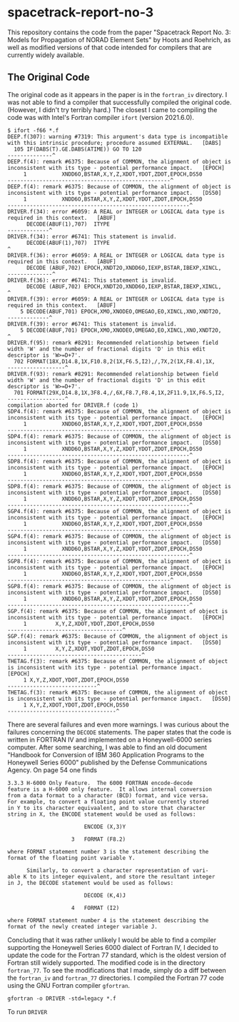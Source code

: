 # spacetrack-report-no-3

This repository contains the code from the paper "Spacetrack Report No. 3: Models for Propagation of NORAD Element Sets" by Hoots and Roehrich, as well as modified versions of that code intended for compilers that are currently widely available.

## The Original Code

The original code as it appears in the paper is in the `fortran_iv` directory. I was not able to find a compiler that successfully compiled the original code. (However, I didn't try terribly hard.) The closest I came to compiling the code was with Intel's Fortran compiler `ifort` (version 2021.6.0).

    $ ifort -f66 *.f
    DEEP.f(307): warning #7319: This argument's data type is incompatible with this intrinsic procedure; procedure assumed EXTERNAL.   [DABS]
      105 IF(DABS(T).GE.DABS(ATIME)) GO TO 120
    --------------^
    DEEP.f(4): remark #6375: Because of COMMON, the alignment of object is inconsistent with its type - potential performance impact.   [EPOCH]
         1           XNDD6O,BSTAR,X,Y,Z,XDOT,YDOT,ZDOT,EPOCH,DS50
    ---------------------------------------------------^
    DEEP.f(4): remark #6375: Because of COMMON, the alignment of object is inconsistent with its type - potential performance impact.   [DS50]
         1           XNDD6O,BSTAR,X,Y,Z,XDOT,YDOT,ZDOT,EPOCH,DS50
    ---------------------------------------------------------^
    DRIVER.f(34): error #6059: A REAL or INTEGER or LOGICAL data type is required in this context.   [ABUF]
          DECODE(ABUF(1),707)  ITYPE
    -------------^
    DRIVER.f(34): error #6741: This statement is invalid.
          DECODE(ABUF(1),707)  ITYPE
    ^
    DRIVER.f(36): error #6059: A REAL or INTEGER or LOGICAL data type is required in this context.   [ABUF]
          DECODE (ABUF,702) EPOCH,XNDT2O,XNDD6O,IEXP,BSTAR,IBEXP,XINCL,
    --------------^
    DRIVER.f(36): error #6741: This statement is invalid.
          DECODE (ABUF,702) EPOCH,XNDT2O,XNDD6O,IEXP,BSTAR,IBEXP,XINCL,
    ^
    DRIVER.f(39): error #6059: A REAL or INTEGER or LOGICAL data type is required in this context.   [ABUF]
        5 DECODE(ABUF,701) EPOCH,XMO,XNODEO,OMEGAO,EO,XINCL,XNO,XNDT2O,
    -------------^
    DRIVER.f(39): error #6741: This statement is invalid.
        5 DECODE(ABUF,701) EPOCH,XMO,XNODEO,OMEGAO,EO,XINCL,XNO,XNDT2O,
    ^
    DRIVER.f(95): remark #8291: Recommended relationship between field width 'W' and the number of fractional digits 'D' in this edit descriptor is 'W>=D+7'.
      702 FORMAT(18X,D14.8,1X,F10.8,2(1X,F6.5,I2),/,7X,2(1X,F8.4),1X,
    ------------------^
    DRIVER.f(93): remark #8291: Recommended relationship between field width 'W' and the number of fractional digits 'D' in this edit descriptor is 'W>=D+7'.
      701 FORMAT(29X,D14.8,1X,3F8.4,/,6X,F8.7,F8.4,1X,2F11.9,1X,F6.5,I2,
    ------------------^
    compilation aborted for DRIVER.f (code 1)
    SDP4.f(4): remark #6375: Because of COMMON, the alignment of object is inconsistent with its type - potential performance impact.   [EPOCH]
         1           XNDD6O,BSTAR,X,Y,Z,XDOT,YDOT,ZDOT,EPOCH,DS50
    ---------------------------------------------------^
    SDP4.f(4): remark #6375: Because of COMMON, the alignment of object is inconsistent with its type - potential performance impact.   [DS50]
         1           XNDD6O,BSTAR,X,Y,Z,XDOT,YDOT,ZDOT,EPOCH,DS50
    ---------------------------------------------------------^
    SDP8.f(4): remark #6375: Because of COMMON, the alignment of object is inconsistent with its type - potential performance impact.   [EPOCH]
         1           XNDD6O,BSTAR,X,Y,Z,XDOT,YDOT,ZDOT,EPOCH,DS50
    ---------------------------------------------------^
    SDP8.f(4): remark #6375: Because of COMMON, the alignment of object is inconsistent with its type - potential performance impact.   [DS50]
         1           XNDD6O,BSTAR,X,Y,Z,XDOT,YDOT,ZDOT,EPOCH,DS50
    ---------------------------------------------------------^
    SGP4.f(4): remark #6375: Because of COMMON, the alignment of object is inconsistent with its type - potential performance impact.   [EPOCH]
         1           XNDD6O,BSTAR,X,Y,Z,XDOT,YDOT,ZDOT,EPOCH,DS50
    ---------------------------------------------------^
    SGP4.f(4): remark #6375: Because of COMMON, the alignment of object is inconsistent with its type - potential performance impact.   [DS50]
         1           XNDD6O,BSTAR,X,Y,Z,XDOT,YDOT,ZDOT,EPOCH,DS50
    ---------------------------------------------------------^
    SGP8.f(4): remark #6375: Because of COMMON, the alignment of object is inconsistent with its type - potential performance impact.   [EPOCH]
         1           XNDD6O,BSTAR,X,Y,Z,XDOT,YDOT,ZDOT,EPOCH,DS50
    ---------------------------------------------------^
    SGP8.f(4): remark #6375: Because of COMMON, the alignment of object is inconsistent with its type - potential performance impact.   [DS50]
         1           XNDD6O,BSTAR,X,Y,Z,XDOT,YDOT,ZDOT,EPOCH,DS50
    ---------------------------------------------------------^
    SGP.f(4): remark #6375: Because of COMMON, the alignment of object is inconsistent with its type - potential performance impact.   [EPOCH]
         1         X,Y,Z,XDOT,YDOT,ZDOT,EPOCH,DS50
    ------------------------------------^
    SGP.f(4): remark #6375: Because of COMMON, the alignment of object is inconsistent with its type - potential performance impact.   [DS50]
         1         X,Y,Z,XDOT,YDOT,ZDOT,EPOCH,DS50
    ------------------------------------------^
    THETAG.f(3): remark #6375: Because of COMMON, the alignment of object is inconsistent with its type - potential performance impact.   [EPOCH]
         1 X,Y,Z,XDOT,YDOT,ZDOT,EPOCH,DS50
    ----------------------------^
    THETAG.f(3): remark #6375: Because of COMMON, the alignment of object is inconsistent with its type - potential performance impact.   [DS50]
         1 X,Y,Z,XDOT,YDOT,ZDOT,EPOCH,DS50
    ----------------------------------^

There are several failures and even more warnings. I was curious about the failures concerning the `DECODE` statements. The paper states that the code is written in FORTRAN IV and implemented on a Honeywell-6000 series computer. After some searching, I was able to find an old document "Handbook for Conversion of IBM 360 Application Programs to the Honeywell Series 6000" published by the Defense Communications Agency. On page 54 one finds

    3.3.3 H-6000 Only Feature.  The 6000 FORTRAN encode-decode
    feature is a H-6000 only feature.  It allows internal conversion
    from a data format to a character (BCD) format, and vice versa.
    For example, to convert a floating point value currently stored
    in Y to its character equivaalent, and to store that character
    string in X, the ENCODE statement would be used as follows:

                            ENCODE (X,3)Y
    
                        3   FORMAT (F8.2)
    
    where FORMAT statement number 3 is the statement describing the
    format of the floating point variable Y.
    
          Similarly, to convert a character representation of vari-
    able K to its integer equivalent, and store the resultant integer
    in J, the DECODE statement would be used as follows:
    
                            DECODE (K,4)J
    
                        4   FORMAT (I2)
    
    where FORMAT statement number 4 is the statement describing the
    format of the newly created integer variable J.

Concluding that it was rather unlikely I would be able to find a compiler supporting the Honeywell Series 6000 dialect of Fortran IV, I decided to update the code for the Fortran 77 standard, which is the oldest version of Fortran still widely supported. The modified code is in the directory `fortran_77`. To see the modifications that I made, simply do a diff between the `fortran_iv` and `fortran_77` directories. I compiled the Fortran 77 code using the GNU Fortran compiler `gfortran`.

    gfortran -o DRIVER -std=legacy *.f

To run `DRIVER`
